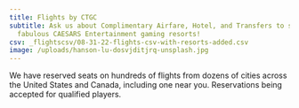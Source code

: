 ```yaml
---
title: Flights by CTGC
subtitle: Ask us about Complimentary Airfare, Hotel, and Transfers to several
  fabulous CAESARS Entertainment gaming resorts!
csv: _flightscsv/08-31-22-flights-csv-with-resorts-added.csv
image: /uploads/hanson-lu-dosvjditjrq-unsplash.jpg
---
```

We have reserved seats on hundreds of flights from dozens of cities across the United States and Canada, including one near you. Reservations being accepted for qualified players.